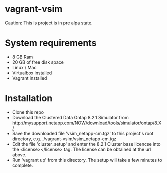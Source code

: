 vagrant-vsim
============
Caution: This is project is in pre alpa state. 

System requirements
============
 - 8 GB Ram
 - 20 GB of free disk space
 - Linux / Mac
 - Virtualbox installed
 - Vagrant installed
 
Installation
============
 - Clone this repo
 - Download the Clustered Data Ontap 8.2.1 Simulator from http://mysupport.netapp.com/NOW/download/tools/simulator/ontap/8.X/
 - Save the downloaded file 'vsim_netapp-cm.tgz' to this project's root directory, e.g. ./vagrant-vsim/vsim_netapp-cm.tgz
 - Edit the file 'cluster_setup' and enter the 8.2.1 Cluster base licencse into the &lt;license&gt;&lt;/license&gt; tag. The license can be obtained at the url above.
 - Run 'vagrant up' from this directory. The setup will take a few minutes to complete.
 
